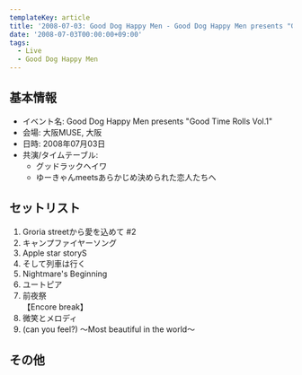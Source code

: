 ```yaml
---
templateKey: article
title: '2008-07-03: Good Dog Happy Men - Good Dog Happy Men presents "Good Time Rolls Vol.1" at 大阪MUSE'
date: '2008-07-03T00:00:00+09:00'
tags:
  - Live
  - Good Dog Happy Men
---
```

## 基本情報

* イベント名: Good Dog Happy Men presents "Good Time Rolls Vol.1"
* 会場: 大阪MUSE, 大阪
* 日時: 2008年07月03日
* 共演/タイムテーブル:
  * グッドラックヘイワ
  * ゆーきゃんmeetsあらかじめ決められた恋人たちへ

## セットリスト

1. Groria streetから愛を込めて #2
1. キャンプファイヤーソング
1. Apple star storyS
1. そして列車は行く
1. Nightmare's Beginning
1. ユートピア
1. 前夜祭<br>
   【Encore break】
1. 微笑とメロディ
1. (can you feel?) ～Most beautiful in the world～

## その他

